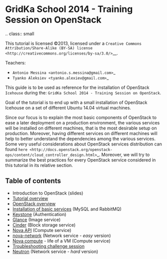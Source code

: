 GridKa School 2014 - Training Session on OpenStack
==================================================

.. class:: small

   This tutorial is licensed ©2013, licensed under a `Creative
   Commons Attribution/Share-Alike (BY-SA) license
   <http://creativecommons.org/licenses/by-sa/3.0/>`__.


Teachers:

* `Antonio Messina <antonio.s.messina@gmail.com>`_
* `Tyanko Aleksiev <tyanko.alexiev@gmail.com>`_


This guide is to be used as reference for the installation of
OpenStack `Icehouse` during the: `GridKa School 2014 - Training Session
on OpenStack`.

Goal of the tutorial is to end up with a small installation of
OpenStack Icehouse on a set of different Ubuntu 14.04 virtual
machines.

Since our focus is to explain the most basic components of OpenStack
to ease a later deployment on a production environment, the various
services will be installed on different machines, that is the most
desirable setup on production. Moreover, having different services on
different machines will help to better understand the dependencies
among the various services. Some very useful considerations about OpenStack
services distribution can found `here <http://docs.openstack.org/openstack-ops/content/cloud_controller_design.html>`_. 
Moreover, we will try to summarize the best practices for every OpenStack
service considered in this tutorial in its relative section. 

Table of contents
-----------------

* Introduction to OpenStack (slides)
* [Tutorial overview](tutorial/overview.rst)
* [OpenStack overview](tutorial/openstack_overview.rst)
* [Installation of basic services](tutorial/basic_services.rst) (MySQL and RabbitMQ)
* [Keystone](tutorial/keystone.rst) (Authentication)
* [Glance](tutorial/glance.rst) (Image service)
* [Cinder](tutorial/cinder.rst) (Block storage service)
* [Nova API](tutorial/nova_api.rst) (Compute service)
* [nova-network](tutorial/nova_network.rst) (Network service - *easy* version)
* [Nova compute](tutorial/nova_compute.rst) - life of a VM (Compute service)
* [Troubleshooting challenge session](tutorial/troubleshooting1.rst)
* [Neutron](tutorial/neutron.rst) (Network service - *hard* version)
